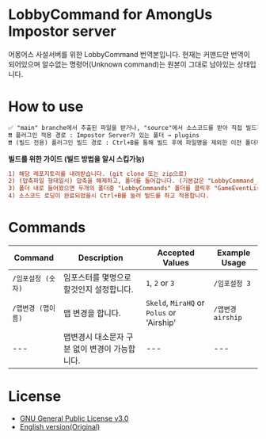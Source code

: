 # LobbyCommand for AmongUs Impostor server
어몽어스 사설서버를 위한 LobbyCommand 번역본입니다. 현재는 커맨드만 번역이 되어있으며 알수없는 명령어(Unknown command)는 원본이 그대로 남아있는 상태입니다.

# How to use
```diff
✅ "main" branche에서 추출된 파일을 받거나, "source"에서 소스코드를 받아 직접 빌드후 사용할 수 있습니다.
❗❗ 플러그인 적용 경로 : Impostor Server가 있는 폴더 → plugins
❗❗ (빌드 전용) 플러그인 빌드 경로 : Ctrl+B를 통해 빌드 후에 파일명을 제외한 이전 폴더까지 복사후 이동이 가능합니다.
```
**빌드를 위한 가이드 (빌드 방법을 알시 스킵가능)**
```diff
1) 해당 레포지토리를 내려받습니다. (git clone 또는 zip으로)
2) (압축파일 형태일시) 압축을 해제하고, 폴더를 들어갑니다. (기본값은 "LobbyCommand_AmongUs-master" 일것입니다)
3) 폴더 내로 들어왔으면 두개의 폴더중 "LobbyCommands" 폴더를 클릭후 "GameEventListenr.cs" 파일을 엽니다. (상관은 없으나 폴더로 여는것을 권장)
4) 소스코드 로딩이 완료되었을시 Ctrl+B를 눌러 빌드를 하고 적용합니다.
```

# Commands
| Command | Description | Accepted Values | Example Usage |
| --- | --- | --- | --- |
| `/임포설정 (숫자)` | 임포스터를 몇명으로 할것인지 설정합니다. | `1`, `2` or `3` | `/임포설정 3` |
| `/맵변경 (맵이름)` | 맵 변경을 합니다. | `Skeld`, `MiraHQ` or `Polus` or 'Airship' | `/맵변경 airship` |
| --- | 맵변경시 대소문자 구분 없이 변경이 가능합니다. | --- | --- |

# License
* [GNU General Public License v3.0](https://www.gnu.org/licenses/gpl-3.0.html)
* [English version(Original)](https://github.com/oliver4888/Impostor-LobbyCommands)
